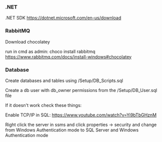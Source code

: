 ### .NET

.NET SDK https://dotnet.microsoft.com/en-us/download
 
### RabbitMQ

Download chocolatey

run in cmd as admin: choco install rabbitmq
https://www.rabbitmq.com/docs/install-windows#chocolatey 

### Database

Create databases and tables using /Setup/DB_Scripts.sql

Create a db user with db_owner permissions from the /Setup/DB_User.sql file

If it doesn't work check these things:

Enable TCP/IP in SQL: https://www.youtube.com/watch?v=Yi9bTbGHznM

Right click the server in ssms and click properties -> security and change from Windows Authentication mode to SQL Server and Windows Authentication mode